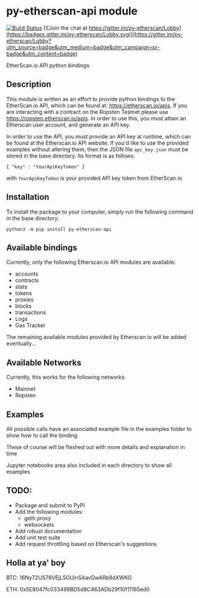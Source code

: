 # py-etherscan-api module

[![Build Status](https://secure.travis-ci.org/corpetty/py-etherscan-api.png?branch=master)](http://travis-ci.org/corpetty/py-etherscan-api) [![Join the chat at https://gitter.im/py-etherscan/Lobby](https://badges.gitter.im/py-etherscan/Lobby.svg)](https://gitter.im/py-etherscan/Lobby?utm_source=badge&utm_medium=badge&utm_campaign=pr-badge&utm_content=badge)

EtherScan.io API python bindings

## Description

This module is written as an effort to provide python bindings to the EtherScan.io API, which can be found at:
https://etherscan.io/apis. If you are interacting with a contract on the Ropsten Testnet please use
https://ropsten.etherscan.io/apis.
In order to use this, you must attain an Etherscan user account, and generate an API key.

In order to use the API, you must provide an API key at runtime, which can be found at the Etherscan.io API website.
If you'd like to use the provided examples without altering them, then the JSON file `api_key.json` must be stored in
the base directory. Its format is as follows:

    { "key" : "YourApiKeyToken" }

with `YourApiKeyToken` is your provided API key token from EtherScan.io

## Installation

To install the package to your computer, simply run the following command in the base directory:

    python3 -m pip install py-etherscan-api

## Available bindings

Currently, only the following Etherscan.io API modules are available:

- accounts
- contracts
- stats
- tokens
- proxies
- blocks
- transactions
- Logs
- Gas Tracker

The remaining available modules provided by Etherscan.io will be added eventually...

## Available Networks

Currently, this works for the following networks:

- Mainnet
- Ropsten

## Examples

All possible calls have an associated example file in the examples folder to show how to call the binding

These of course will be fleshed out with more details and explanation in time

Jupyter notebooks area also included in each directory to show all examples

## TODO:

- Package and submit to PyPI
- Add the following modules:
  - geth proxy
  - websockets
- Add robust documentation
- Add unit test suite
- Add request throttling based on Etherscan's suggestions

## Holla at ya' boy

BTC: 16Ny72US78VEjL5GUinSAavDwARb8dXWKG

ETH: 0x5E8047fc033499BD5d8C463ADb29f10f11165ed0
